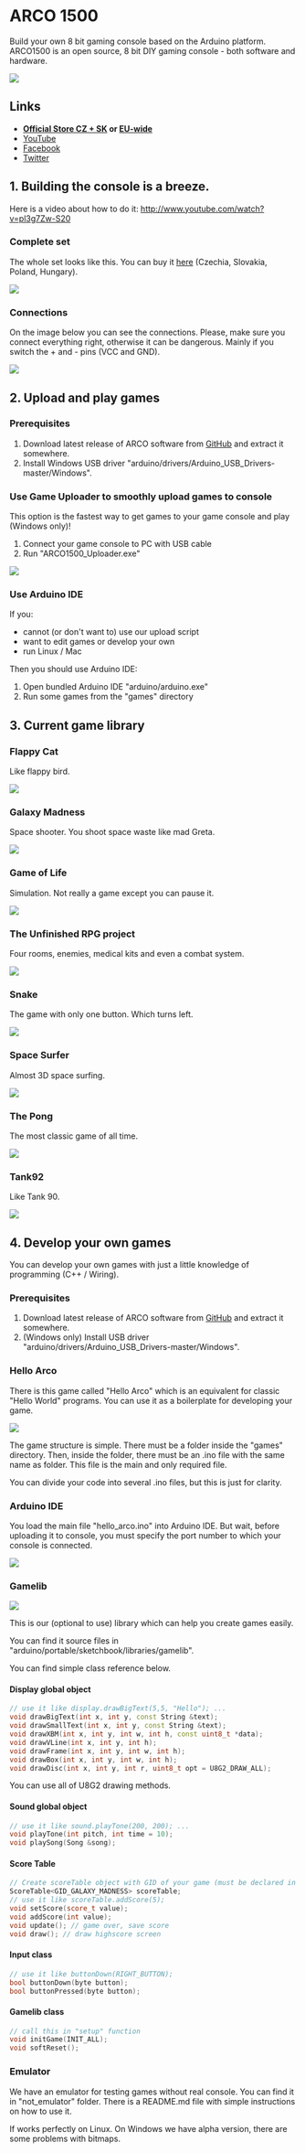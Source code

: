# ARCO 1500

Build your own 8 bit gaming console based on the Arduino platform. ARCO1500 is an open source, 8 bit DIY gaming console - both software and hardware.

![](https://github.com/MichalSkoula/arco-1500/blob/master/assets/product.jpg)

## Links
* **[Official Store CZ + SK](https://www.bastlime.eu/c/36616-sady) or [EU-wide](https://www.shop.arco1500.com/)**
* [YouTube](https://www.youtube.com/playlist?list=PLZWNQlcHslXWuSwxoAaJYrSB9fYc1FXUI)
* [Facebook](https://www.facebook.com/bastlime/)
* [Twitter](https://twitter.com/MichalSkoula)

## 1. Building the console is a breeze. 

Here is a video about how to do it: http://www.youtube.com/watch?v=pl3g7Zw-S20

### Complete set 

The whole set looks like this. You can buy it [here](https://www.bastlime.eu/c/36616-sady) (Czechia, Slovakia, Poland, Hungary).

![](https://github.com/MichalSkoula/arco-1500/blob/master/assets/arco1500-set.jpg)

### Connections

On the image below you can see the connections. Please, make sure you connect everything right, otherwise it can be dangerous. Mainly if you switch the + and - pins (VCC and GND).

![](https://github.com/MichalSkoula/arco-1500/blob/master/assets/arco-fritzing.png)

## 2. Upload and play games

### Prerequisites

1. Download latest release of ARCO software from [GitHub](https://github.com/MichalSkoula/arco-1500/releases) and extract it somewhere.
2. Install Windows USB driver "arduino/drivers/Arduino_USB_Drivers-master/Windows".

### Use Game Uploader to smoothly upload games to console

This option is the fastest way to get games to your game console and play (Windows only)!

1. Connect your game console to PC with USB cable
2. Run "ARCO1500_Uploader.exe"

![](https://github.com/MichalSkoula/arco-1500/blob/master/assets/arco_game_uploader.png)

### Use Arduino IDE

If you:

- cannot (or don't want to) use our upload script
- want to edit games or develop your own
- run Linux / Mac

Then you should use Arduino IDE:

1. Open bundled Arduino IDE "arduino/arduino.exe"
3. Run some games from the "games" directory

## 3. Current game library

### Flappy Cat
Like flappy bird.

![](https://github.com/MichalSkoula/arco-1500/blob/master/assets/games/flappy_cat.png)


### Galaxy Madness
Space shooter. You shoot space waste like mad Greta.

![](https://github.com/MichalSkoula/arco-1500/blob/master/assets/games/galaxy_madness.png)


### Game of Life
Simulation. Not really a game except you can pause it.

![](https://github.com/MichalSkoula/arco-1500/blob/master/assets/games/game_of_life.png)


### The Unfinished RPG project
Four rooms, enemies, medical kits and even a combat system.

![](https://github.com/MichalSkoula/arco-1500/blob/master/assets/games/rpg.png)


### Snake
The game with only one button. Which turns left.

![](https://github.com/MichalSkoula/arco-1500/blob/master/assets/games/snake.png)


### Space Surfer
Almost 3D space surfing.

![](https://github.com/MichalSkoula/arco-1500/blob/master/assets/games/space_surfer.png)


### The Pong
The most classic game of all time.

![](https://github.com/MichalSkoula/arco-1500/blob/master/assets/games/the_pong.png)


### Tank92
Like Tank 90.

![](https://github.com/MichalSkoula/arco-1500/blob/master/assets/games/tank92.png)

## 4. Develop your own games


You can develop your own games with just a little knowledge of programming (C++ / Wiring). 

### Prerequisites

1. Download latest release of ARCO software from [GitHub](https://github.com/MichalSkoula/arco-1500/releases) and extract it somewhere.
2. (Windows only) Install USB driver "arduino/drivers/Arduino_USB_Drivers-master/Windows".

### Hello Arco

There is this game called "Hello Arco" which is an equivalent for classic "Hello World" programs. You can use it as a boilerplate for developing your game.

![](https://github.com/MichalSkoula/arco-1500/blob/master/assets/hello_arco.png)

The game structure is simple. There must be a folder inside the "games" directory. Then, inside the folder, there must be an .ino file with the same name as folder. This file is the main and only required file. 

You can divide your code into several .ino files, but this is just for clarity.

### Arduino IDE

You load the main file "hello_arco.ino" into Arduino IDE. But wait, before uploading it to console, you must specify the port number to which your console is connected.

![](https://github.com/MichalSkoula/arco-1500/blob/master/assets/arduino_ide_select_port.png)

### Gamelib

![](https://github.com/MichalSkoula/arco-1500/blob/master/assets/gamelib_small.png)

This is our (optional to use) library which can help you create games easily. 

You can find it source files in "arduino/portable/sketchbook/libraries/gamelib".

You can find simple class reference below.

#### Display global object

```cpp
// use it like display.drawBigText(5,5, "Hello"); ...
void drawBigText(int x, int y, const String &text);
void drawSmallText(int x, int y, const String &text);
void drawXBM(int x, int y, int w, int h, const uint8_t *data);
void drawVLine(int x, int y, int h);
void drawFrame(int x, int y, int w, int h);
void drawBox(int x, int y, int w, int h);
void drawDisc(int x, int y, int r, uint8_t opt = U8G2_DRAW_ALL);
```

You can use all of U8G2 drawing methods. 

#### Sound global object

```cpp
// use it like sound.playTone(200, 200); ...
void playTone(int pitch, int time = 10);
void playSong(Song &song);
```

#### Score Table

```cpp
// Create scoreTable object with GID of your game (must be declared in score.h)
ScoreTable<GID_GALAXY_MADNESS> scoreTable;
// use it like scoreTable.addScore(5);
void setScore(score_t value);
void addScore(int value);
void update(); // game over, save score
void draw(); // draw highscore screen
```
#### Input class

```cpp
// use it like buttonDown(RIGHT_BUTTON);
bool buttonDown(byte button);
bool buttonPressed(byte button);
```
#### Gamelib class
```cpp
// call this in "setup" function
void initGame(INIT_ALL);
void softReset();
```

### Emulator

We have an emulator for testing games without real console. You can find it in "not_emulator" folder. There is a README.md file with simple instructions on how to use it.

If works perfectly on Linux. On Windows we have alpha version, there are some problems with bitmaps.
